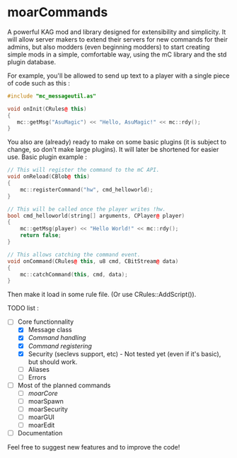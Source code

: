 # moarCommands
A powerful KAG mod and library designed for extensibility and simplicity.
It will allow server makers to extend their servers for new commands for their admins, but also modders (even beginning modders) to start creating simple mods in a simple, comfortable way, using the mC library and the std plugin database.

For example, you'll be allowed to send up text to a player with a single piece of code such as this :

```c++
#include "mc_messageutil.as"

void onInit(CRules@ this)
{
   mc::getMsg("AsuMagic") << "Hello, AsuMagic!" << mc::rdy();
}
```

You also are (already) ready to make on some basic plugins (it is subject to change, so don't make large plugins).
It will later be shortened for easier use.
Basic plugin example :
```c++
// This will register the command to the mC API.
void onReload(CBlob@ this)
{
	mc::registerCommand("hw", cmd_helloworld);
}

// This will be called once the player writes !hw.
bool cmd_helloworld(string[] arguments, CPlayer@ player)
{
	mc::getMsg(player) << "Hello World!" << mc::rdy();
	return false;
}

// This allows catching the command event.
void onCommand(CRules@ this, u8 cmd, CBitStream@ data)
{
	mc::catchCommand(this, cmd, data);
}
```
Then make it load in some rule file. (Or use CRules::AddScript()).

TODO list :
- [ ] Core functionnality
  - [x] Message class
  - [x] *Command handling*
  - [x] *Command registering*
  - [x] Security (seclevs support, etc) - Not tested yet (even if it's basic), but should work.
  - [ ] Aliases
  - [ ] Errors
- [ ] Most of the planned commands
  - [ ] *moarCore*
  - [ ] moarSpawn
  - [ ] moarSecurity
  - [ ] moarGUI
  - [ ] moarEdit
- [ ] Documentation

Feel free to suggest new features and to improve the code!
